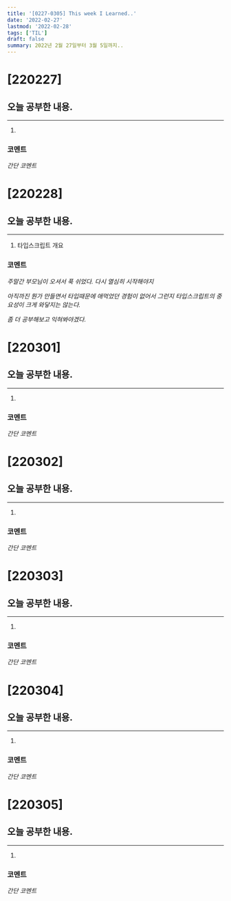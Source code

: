 ```yaml
---
title: '[0227-0305] This week I Learned..'
date: '2022-02-27'
lastmod: '2022-02-28'
tags: ['TIL']
draft: false
summary: 2022년 2월 27일부터 3월 5일까지..
---
```


# [220227]

## 오늘 공부한 내용.

---

1.

### 코멘트

_간단 코멘트_

# [220228]

## 오늘 공부한 내용.

---

1. 타입스크립트 개요

### 코멘트

_주말간 부모님이 오셔서 푹 쉬었다. 다시 열심히 시작해야지_

_아직까진 뭔가 만들면서 타입때문에 애먹었던 경험이 없어서 그런지 타입스크립트의 중요성이 크게 와닿지는 않는다._

_좀 더 공부해보고 익혀봐야겠다._

# [220301]

## 오늘 공부한 내용.

---

1.

### 코멘트

_간단 코멘트_

# [220302]

## 오늘 공부한 내용.

---

1.

### 코멘트

_간단 코멘트_

# [220303]

## 오늘 공부한 내용.

---

1.

### 코멘트

_간단 코멘트_

# [220304]

## 오늘 공부한 내용.

---

1.

### 코멘트

_간단 코멘트_

# [220305]

## 오늘 공부한 내용.

---

1.

### 코멘트

_간단 코멘트_
